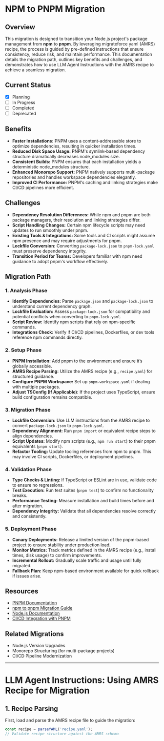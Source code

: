 # NPM to PNPM Migration

## Overview
This migration is designed to transition your Node.js project's package management from **npm** to **pnpm**. By leveraging migrateforce yaml (AMRS) recipe, the process is guided by pre-defined instructions that ensure consistency, reduce risk, and maintain performance. This documentation details the migration path, outlines key benefits and challenges, and demonstrates how to use LLM Agent Instructions with the AMRS recipe to achieve a seamless migration.

## Current Status
- [x] Planning
- [ ] In Progress
- [ ] Completed
- [ ] Deprecated

## Benefits
- **Faster Installations:** PNPM uses a content-addressable store to optimize dependencies, resulting in quicker installation times.
- **Reduced Disk Space Usage:** PNPM's symlink-based dependency structure dramatically decreases node_modules size.
- **Consistent Builds:** PNPM ensures that each installation yields a deterministic node_modules structure.
- **Enhanced Monorepo Support:** PNPM natively supports multi-package repositories and handles workspace dependencies elegantly.
- **Improved CI Performance:** PNPM's caching and linking strategies make CI/CD pipelines more efficient.

## Challenges
- **Dependency Resolution Differences:** While npm and pnpm are both package managers, their resolution and linking strategies differ.
- **Script Handling Changes:** Certain npm lifecycle scripts may need updates to run smoothly under pnpm.
- **Existing Tools & Integrations:** Some tools and CI scripts might assume npm presence and may require adjustments for pnpm.
- **Lockfile Conversion:** Converting `package-lock.json` to `pnpm-lock.yaml` must preserve dependency integrity.
- **Transition Period for Teams:** Developers familiar with npm need guidance to adopt pnpm's workflow effectively.

## Migration Path

### 1. Analysis Phase
- **Identify Dependencies:** Parse `package.json` and `package-lock.json` to understand current dependency graph.
- **Lockfile Evaluation:** Assess `package-lock.json` for compatibility and potential conflicts when converting to `pnpm-lock.yaml`.
- **Script Review:** Identify npm scripts that rely on npm-specific commands.
- **Integrations Check:** Verify if CI/CD pipelines, Dockerfiles, or dev tools reference npm commands directly.

### 2. Setup Phase
- **PNPM Installation:** Add pnpm to the environment and ensure it’s globally accessible.
- **AMRS Recipe Parsing:** Utilize the AMRS recipe (e.g., `recipe.yaml`) for structured guidance.
- **Configure PNPM Workspace:** Set up `pnpm-workspace.yaml` if dealing with multiple packages.
- **Adjust TSConfig (If Applicable):** If the project uses TypeScript, ensure build configuration remains compatible.

### 3. Migration Phase
- **Lockfile Conversion:** Use LLM instructions from the AMRS recipe to convert `package-lock.json` to `pnpm-lock.yaml`.
- **Dependency Alignment:** Run `pnpm import` or equivalent recipe steps to align dependencies.
- **Script Updates:** Modify npm scripts (e.g., `npm run start`) to their pnpm equivalents (`pnpm start`).
- **Refactor Tooling:** Update tooling references from npm to pnpm. This may involve CI scripts, Dockerfiles, or deployment pipelines.

### 4. Validation Phase
- **Type Checks & Linting:** If TypeScript or ESLint are in use, validate code to ensure no regressions.
- **Test Execution:** Run test suites (`pnpm test`) to confirm no functionality breaks.
- **Performance Testing:** Measure installation and build times before and after migration.
- **Dependency Integrity:** Validate that all dependencies resolve correctly and consistently.

### 5. Deployment Phase
- **Canary Deployments:** Release a limited version of the pnpm-based project to ensure stability under production load.
- **Monitor Metrics:** Track metrics defined in the AMRS recipe (e.g., install times, disk usage) to confirm improvements.
- **Incremental Rollout:** Gradually scale traffic and usage until fully migrated.
- **Fallback Plan:** Keep npm-based environment available for quick rollback if issues arise.


## Resources
- [PNPM Documentation](https://pnpm.io/)
- [npm to pnpm Migration Guide](https://pnpm.io/cli/import)
- [Node.js Documentation](https://nodejs.org/en/docs/)
- [CI/CD Integration with PNPM](https://pnpm.io/continuous-integration)


## Related Migrations
- Node.js Version Upgrades
- Monorepo Structuring (for multi-package projects)
- CI/CD Pipeline Modernization

---

# LLM Agent Instructions: Using AMRS Recipe for Migration

## 1. Recipe Parsing
First, load and parse the AMRS recipe file to guide the migration:
```typescript
const recipe = parseYAML('recipe.yaml');
// Validate recipe structure against the AMRS schema
